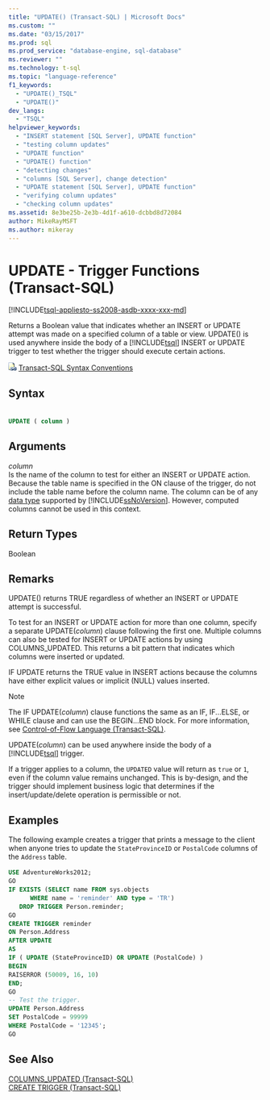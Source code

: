 ```yaml
---
title: "UPDATE() (Transact-SQL) | Microsoft Docs"
ms.custom: ""
ms.date: "03/15/2017"
ms.prod: sql
ms.prod_service: "database-engine, sql-database"
ms.reviewer: ""
ms.technology: t-sql
ms.topic: "language-reference"
f1_keywords: 
  - "UPDATE()_TSQL"
  - "UPDATE()"
dev_langs: 
  - "TSQL"
helpviewer_keywords: 
  - "INSERT statement [SQL Server], UPDATE function"
  - "testing column updates"
  - "UPDATE function"
  - "UPDATE() function"
  - "detecting changes"
  - "columns [SQL Server], change detection"
  - "UPDATE statement [SQL Server], UPDATE function"
  - "verifying column updates"
  - "checking column updates"
ms.assetid: 8e3be25b-2e3b-4d1f-a610-dcbbd8d72084
author: MikeRayMSFT
ms.author: mikeray
---
```

# UPDATE - Trigger Functions (Transact-SQL)
[!INCLUDE[tsql-appliesto-ss2008-asdb-xxxx-xxx-md](../../includes/tsql-appliesto-ss2008-asdb-xxxx-xxx-md.md)]

  Returns a Boolean value that indicates whether an INSERT or UPDATE attempt was made on a specified column of a table or view. UPDATE() is used anywhere inside the body of a [!INCLUDE[tsql](../../includes/tsql-md.md)] INSERT or UPDATE trigger to test whether the trigger should execute certain actions.  
  
 ![Topic link icon](../../database-engine/configure-windows/media/topic-link.gif "Topic link icon") [Transact-SQL Syntax Conventions](../../t-sql/language-elements/transact-sql-syntax-conventions-transact-sql.md)  
  
## Syntax  
  
```sql  
  
UPDATE ( column )   
```  
  
## Arguments  
 *column*  
 Is the name of the column to test for either an INSERT or UPDATE action. Because the table name is specified in the ON clause of the trigger, do not include the table name before the column name. The column can be of any [data type](../../t-sql/data-types/data-types-transact-sql.md) supported by [!INCLUDE[ssNoVersion](../../includes/ssnoversion-md.md)]. However, computed columns cannot be used in this context.  
  
## Return Types  
 Boolean  
  
## Remarks  
 UPDATE() returns TRUE regardless of whether an INSERT or UPDATE attempt is successful.  
  
 To test for an INSERT or UPDATE action for more than one column, specify a separate UPDATE(*column*) clause following the first one. Multiple columns can also be tested for INSERT or UPDATE actions by using COLUMNS_UPDATED. This returns a bit pattern that indicates which columns were inserted or updated.  
  
 IF UPDATE returns the TRUE value in INSERT actions because the columns have either explicit values or implicit (NULL) values inserted.  
  
> [!NOTE]  
>  The IF UPDATE(*column*) clause functions the same as an IF, IF...ELSE, or WHILE clause and can use the BEGIN...END block. For more information, see [Control-of-Flow Language &#40;Transact-SQL&#41;](~/t-sql/language-elements/control-of-flow.md).  
  
 UPDATE(*column*) can be used anywhere inside the body of a [!INCLUDE[tsql](../../includes/tsql-md.md)] trigger.  
 
If a trigger applies to a column, the `UPDATED` value will return as `true` or `1`, even if the column value remains unchanged. This is by-design, and the trigger should implement business logic that determines if the insert/update/delete operation is permissible or not. 
  
## Examples  
 The following example creates a trigger that prints a message to the client when anyone tries to update the `StateProvinceID` or `PostalCode` columns of the `Address` table.  
  
```sql  
USE AdventureWorks2012;  
GO  
IF EXISTS (SELECT name FROM sys.objects  
      WHERE name = 'reminder' AND type = 'TR')  
   DROP TRIGGER Person.reminder;  
GO  
CREATE TRIGGER reminder  
ON Person.Address  
AFTER UPDATE   
AS   
IF ( UPDATE (StateProvinceID) OR UPDATE (PostalCode) )  
BEGIN  
RAISERROR (50009, 16, 10)  
END;  
GO  
-- Test the trigger.  
UPDATE Person.Address  
SET PostalCode = 99999  
WHERE PostalCode = '12345';  
GO  
```  
  
## See Also  
 [COLUMNS_UPDATED &#40;Transact-SQL&#41;](../../t-sql/functions/columns-updated-transact-sql.md)   
 [CREATE TRIGGER &#40;Transact-SQL&#41;](../../t-sql/statements/create-trigger-transact-sql.md)  
  
  
